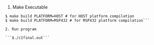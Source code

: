 1. Make Executable

```$ cd src
$ make build PLATFORM=HOST # for HOST platform compilation
$ make build PLATFORM=MSP432 # for MSP432 platform compilation```

2. Run program

```$./c1final.out```
